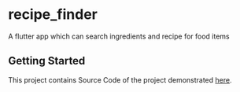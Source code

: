 # recipe_finder

A flutter app which can search ingredients and recipe for food items

## Getting Started

This project contains Source  Code of the project  demonstrated
[here](https://medium.com/@kushaldave2011/learning-flutter-rxdart-api-calls-webview-listview-231344037221).

